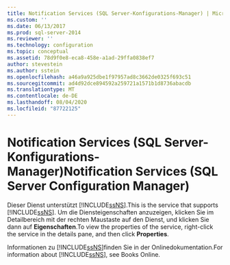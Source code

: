```yaml
---
title: Notification Services (SQL Server-Konfigurations-Manager) | Microsoft-Dokumentation
ms.custom: ''
ms.date: 06/13/2017
ms.prod: sql-server-2014
ms.reviewer: ''
ms.technology: configuration
ms.topic: conceptual
ms.assetid: 78d9f0e8-eca8-458e-a1ad-29ffa0838ef7
author: stevestein
ms.author: sstein
ms.openlocfilehash: a46a9a925dbe1f97957ad8c3662de0325f693c51
ms.sourcegitcommit: ad4d92dce894592a259721a1571b1d8736abacdb
ms.translationtype: MT
ms.contentlocale: de-DE
ms.lasthandoff: 08/04/2020
ms.locfileid: "87722125"
---
```

# <a name="notification-services-sql-server-configuration-manager"></a><span data-ttu-id="c60d7-102">Notification Services (SQL Server-Konfigurations-Manager)</span><span class="sxs-lookup"><span data-stu-id="c60d7-102">Notification Services (SQL Server Configuration Manager)</span></span>
  <span data-ttu-id="c60d7-103">Dieser Dienst unterstützt [!INCLUDE[ssNS](../../includes/ssns-md.md)].</span><span class="sxs-lookup"><span data-stu-id="c60d7-103">This is the service that supports [!INCLUDE[ssNS](../../includes/ssns-md.md)].</span></span> <span data-ttu-id="c60d7-104">Um die Diensteigenschaften anzuzeigen, klicken Sie im Detailbereich mit der rechten Maustaste auf den Dienst, und klicken Sie dann auf **Eigenschaften**.</span><span class="sxs-lookup"><span data-stu-id="c60d7-104">To view the properties of the service, right-click the service in the details pane, and then click **Properties**.</span></span>  
  
 <span data-ttu-id="c60d7-105">Informationen zu [!INCLUDE[ssNS](../../includes/ssns-md.md)]finden Sie in der Onlinedokumentation.</span><span class="sxs-lookup"><span data-stu-id="c60d7-105">For information about [!INCLUDE[ssNS](../../includes/ssns-md.md)], see Books Online.</span></span>  
  
  
